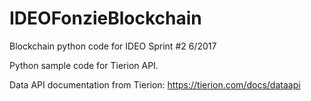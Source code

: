 # IDEOFonzieBlockchain
Blockchain python code for IDEO Sprint #2 6/2017

Python sample code for Tierion API. 

Data API documentation from Tierion: https://tierion.com/docs/dataapi